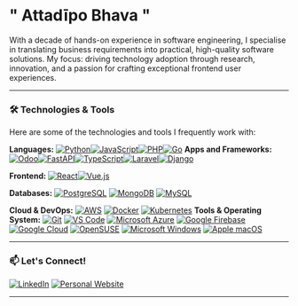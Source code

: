 " Attadīpo Bhava "
=================================================================================================================================================== 

With a decade of hands-on experience in software engineering, I specialise in translating business requirements into practical, high-quality software solutions. My focus: driving technology adoption through research, innovation, and a passion for crafting exceptional frontend user experiences.

---

### 🛠️ Technologies & Tools

Here are some of the technologies and tools I frequently work with:

**Languages:**
[![Python](https://img.shields.io/badge/Python-3776AB?style=for-the-badge&logo=python&logoColor=white)](https://www.python.org/)[![JavaScript](https://img.shields.io/badge/JavaScript-F7DF1E?style=for-the-badge&logo=javascript&logoColor=black)](https://developer.mozilla.org/en-US/docs/Web/JavaScript)[![PHP](https://img.shields.io/badge/php-%23777BB4.svg?style=for-the-badge&logo=php&logoColor=white)](https://www.php.net/)[![Go](https://img.shields.io/badge/Go-00ADD8?style=for-the-badge&logo=go&logoColor=white)](https://golang.org/)
**Apps and Frameworks:**
[![Odoo](https://img.shields.io/badge/Odoo-1673EB?style=for-the-badge&logo=odoo&logoColor=white)](https://www.odoo.com/)[![FastAPI](https://img.shields.io/badge/FastAPI-009688?style=for-the-badge&logo=fastapi)](https://fastapi.tiangolo.com/)[![TypeScript](https://img.shields.io/badge/TypeScript-3178C6?style=for-the-badge&logo=typescript&logoColor=white)](https://www.typescriptlang.org/)[![Laravel](https://img.shields.io/badge/laravel-%23FF2D20.svg?style=for-the-badge&logo=laravel&logoColor=white)](https://laravel.com/)[![Django](https://img.shields.io/badge/Django-092E20?style=for-the-badge&logo=django&logoColor=white)](https://www.djangoproject.com/)

**Frontend:**
[![React](https://img.shields.io/badge/React-61DAFB?style=for-the-badge&logo=react&logoColor=black)](https://react.dev/)[![Vue.js](https://img.shields.io/badge/Vue.js-4FC08D?style=for-the-badge&logo=vuedotjs&logoColor=white)](https://vuejs.org/)

**Databases:**
[![PostgreSQL](https://img.shields.io/badge/PostgreSQL-316192?style=for-the-badge&logo=postgresql&logoColor=white)](https://www.postgresql.org/) [![MongoDB](https://img.shields.io/badge/MongoDB-47A248?style=for-the-badge&logo=mongodb&logoColor=white)](https://www.mongodb.com/) [![MySQL](https://img.shields.io/badge/MySQL-4479A1?style=for-the-badge&logo=mysql&logoColor=white)](https://www.mysql.com/)

**Cloud & DevOps:**
[![AWS](https://img.shields.io/badge/AWS-232F3E?style=for-the-badge&logo=amazon-aws&logoColor=white)](https://aws.amazon.com/) [![Docker](https://img.shields.io/badge/Docker-2496ED?style=for-the-badge&logo=docker&logoColor=white)](https://www.docker.com/) [![Kubernetes](https://img.shields.io/badge/Kubernetes-326CE5?style=for-the-badge&logo=kubernetes&logoColor=white)](https://kubernetes.io/) 
**Tools & Operating System:**
[![Git](https://img.shields.io/badge/Git-F05032?style=for-the-badge&logo=git&logoColor=white)](https://git-scm.com/) [![VS Code](https://img.shields.io/badge/VS_Code-007ACC?style=for-the-badge&logo=visual-studio-code&logoColor=white)](https://code.visualstudio.com/) [![Microsoft Azure](https://img.shields.io/badge/Azure-0078D4?style=for-the-badge&logo=microsoftazure&logoColor=white)](https://azure.microsoft.com/) [![Google Firebase](https://img.shields.io/badge/Firebase-FFCA28?style=for-the-badge&logo=firebase&logoColor=black)](https://firebase.google.com/) [![Google Cloud](https://img.shields.io/badge/Google%20Cloud-4285F4?style=for-the-badge&logo=googlecloud&logoColor=white)](https://cloud.google.com/)
[![OpenSUSE](https://img.shields.io/badge/openSUSE-117C02?style=for-the-badge&logo=opensuse&logoColor=white)](https://www.opensuse.org/) [![Microsoft Windows](https://img.shields.io/badge/Windows-0078D4?style=for-the-badge&logo=windows&logoColor=white)](https://www.microsoft.com/en-us/windows) [![Apple macOS](https://img.shields.io/badge/macOS-000000?style=for-the-badge&logo=apple&logoColor=white)](https://www.apple.com/macos/)

---

### 📫 Let's Connect!

[![LinkedIn](https://img.shields.io/badge/LinkedIn-0A66C2?style=for-the-badge&logo=linkedin&logoColor=white)]([https://www.linkedin.com/in/jeevanism/]) [![Personal Website](https://img.shields.io/badge/Website-111111?style=for-the-badge&logo=link&logoColor=white)]([https://jeevanism.com/])

---